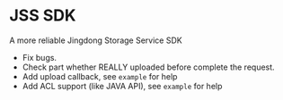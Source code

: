 JSS SDK
=======

A more reliable Jingdong Storage Service SDK

* Fix bugs.
* Check part whether REALLY uploaded before complete the request.
* Add upload callback, see `example` for help
* Add ACL support (like JAVA API), see `example` for help
